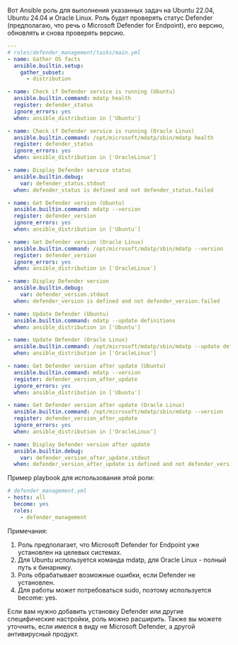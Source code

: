 Вот Ansible роль для выполнения указанных задач на Ubuntu 22.04, Ubuntu 24.04 и Oracle Linux. Роль будет проверять статус Defender (предполагаю, что речь о Microsoft Defender for Endpoint), его версию, обновлять и снова проверять версию.

```yaml
---
# roles/defender_management/tasks/main.yml
- name: Gather OS facts
  ansible.builtin.setup:
    gather_subset:
      - distribution

- name: Check if Defender service is running (Ubuntu)
  ansible.builtin.command: mdatp health
  register: defender_status
  ignore_errors: yes
  when: ansible_distribution in ['Ubuntu']

- name: Check if Defender service is running (Oracle Linux)
  ansible.builtin.command: /opt/microsoft/mdatp/sbin/mdatp health
  register: defender_status
  ignore_errors: yes
  when: ansible_distribution in ['OracleLinux']

- name: Display Defender service status
  ansible.builtin.debug:
    var: defender_status.stdout
  when: defender_status is defined and not defender_status.failed

- name: Get Defender version (Ubuntu)
  ansible.builtin.command: mdatp --version
  register: defender_version
  ignore_errors: yes
  when: ansible_distribution in ['Ubuntu']

- name: Get Defender version (Oracle Linux)
  ansible.builtin.command: /opt/microsoft/mdatp/sbin/mdatp --version
  register: defender_version
  ignore_errors: yes
  when: ansible_distribution in ['OracleLinux']

- name: Display Defender version
  ansible.builtin.debug:
    var: defender_version.stdout
  when: defender_version is defined and not defender_version.failed

- name: Update Defender (Ubuntu)
  ansible.builtin.command: mdatp --update definitions
  when: ansible_distribution in ['Ubuntu']

- name: Update Defender (Oracle Linux)
  ansible.builtin.command: /opt/microsoft/mdatp/sbin/mdatp --update definitions
  when: ansible_distribution in ['OracleLinux']

- name: Get Defender version after update (Ubuntu)
  ansible.builtin.command: mdatp --version
  register: defender_version_after_update
  ignore_errors: yes
  when: ansible_distribution in ['Ubuntu']

- name: Get Defender version after update (Oracle Linux)
  ansible.builtin.command: /opt/microsoft/mdatp/sbin/mdatp --version
  register: defender_version_after_update
  ignore_errors: yes
  when: ansible_distribution in ['OracleLinux']

- name: Display Defender version after update
  ansible.builtin.debug:
    var: defender_version_after_update.stdout
  when: defender_version_after_update is defined and not defender_version_after_update.failed
```

Пример playbook для использования этой роли:

```yaml
# defender_management.yml
- hosts: all
  become: yes
  roles:
    - defender_management
```

Примечания:

1. Роль предполагает, что Microsoft Defender for Endpoint уже установлен на целевых системах.
2. Для Ubuntu используется команда mdatp, для Oracle Linux - полный путь к бинарнику.
3. Роль обрабатывает возможные ошибки, если Defender не установлен.
4. Для работы может потребоваться sudo, поэтому используется become: yes.

Если вам нужно добавить установку Defender или другие специфические настройки, роль можно расширить. Также вы можете уточнить, если имелся в виду не Microsoft Defender, а другой антивирусный продукт.